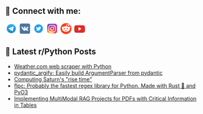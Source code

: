 ## 🔎 Connect with me:
[<img src="https://github.com/bullbesh/bullbesh/blob/main/images/Telegram.png" width="32" height="32" />](https://t.me/bullbesh)
[<img src="https://github.com/bullbesh/bullbesh/blob/main/images/VK.png" width="32" height="32" />](https://vk.com/bullbesh)
[<img src="https://github.com/bullbesh/bullbesh/blob/main/images/Twitter.png" width="32" height="32" />](https://twitter.com/bullbesh1)
[<img src="https://github.com/bullbesh/bullbesh/blob/main/images/Instagram.png" width="32" height="32" />](https://www.instagram.com/bullbesh)
[<img src="https://github.com/bullbesh/bullbesh/blob/main/images/Reddit.png" width="32" height="32" />](https://www.reddit.com/user/bullbesh)
[<img src="https://github.com/bullbesh/bullbesh/blob/main/images/YouTube.png" width="32" height="32" />](https://www.youtube.com/channel/UCtfjRs6uzgq5mfm8S06WTcg)

## 📕 Latest r/Python Posts
<!-- BLOG-POST-LIST:START -->
- [Weather.com web scraper with Python](https://www.reddit.com/r/Python/comments/1dvf418/weathercom_web_scraper_with_python/)
- [pydantic_argify: Easily build ArgumentParser from pydantic](https://www.reddit.com/r/Python/comments/1dv9c72/pydantic_argify_easily_build_argumentparser_from/)
- [Computing Saturn&#39;s &quot;rise time&quot;](https://www.reddit.com/r/Python/comments/1dv995o/computing_saturns_rise_time/)
- [flpc: Probably the fastest regex library for Python. Made with Rust 🦀 and PyO3](https://www.reddit.com/r/Python/comments/1dv811q/flpc_probably_the_fastest_regex_library_for/)
- [Implementing MultiModal RAG Projects for PDFs with Critical Information in Tables](https://www.reddit.com/r/Python/comments/1dv7quy/implementing_multimodal_rag_projects_for_pdfs/)
<!-- BLOG-POST-LIST:END -->
